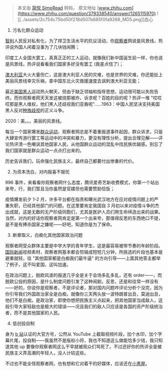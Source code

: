> 本文由 [简悦 SimpRead](http://ksria.com/simpread/) 转码， 原文地址 [www.zhihu.com](https://www.zhihu.com/question/379338540/answer/1265115970) ![[../assets/2c754c75bd50f218d507b685f0fa9268_MD5.png]]血心

1. 污名化群众运动

[智利](https://www.zhihu.com/search?q=%E6%99%BA%E5%88%A9&search_source=Entity&hybrid_search_source=Entity&hybrid_search_extra=%7B%22sourceType%22%3A%22answer%22%2C%22sourceId%22%3A1265115970%7D)人民反对私有化，为了捍卫生活水平的抗议活动，你[观察者](https://www.zhihu.com/search?q=%E8%A7%82%E5%AF%9F%E8%80%85&search_source=Entity&hybrid_search_source=Entity&hybrid_search_extra=%7B%22sourceType%22%3A%22answer%22%2C%22sourceId%22%3A1265115970%7D)网说是风景线，热评说外国人闲着没事为了几块钱闹腾；

印度工人全国大罢工，真真正正的工人运动，就像我们新中国诞生前一样，你也说是风景线，热评说看看我们国家多好没有罢工 (我差点信了)；

[澳大利亚](https://www.zhihu.com/search?q=%E6%BE%B3%E5%A4%A7%E5%88%A9%E4%BA%9A&search_source=Entity&hybrid_search_source=Entity&hybrid_search_extra=%7B%22sourceType%22%3A%22answer%22%2C%22sourceId%22%3A1265115970%7D)大火大量伤亡，这是澳大利亚人民的灾难，也是世界的灾难，你还能扯上美丽风景线幸灾乐祸，拿中国东北火灾救援速度去讽刺澳大利亚无能；

最近[美国黑人](https://www.zhihu.com/search?q=%E7%BE%8E%E5%9B%BD%E9%BB%91%E4%BA%BA&search_source=Entity&hybrid_search_source=Entity&hybrid_search_extra=%7B%22sourceType%22%3A%22answer%22%2C%22sourceId%22%3A1265115970%7D)运动热火朝天，但由于缺乏领袖和指导思想，运动很可能以失败告终。而你观察者网天天发这被烧那被炸，诉求呢？百姓的目的呢？热评一堆 "哎哎哎那是黑人维权，他们黑人还歧视我们亚裔呢"……1963：中国人民坚决支持美国黑人反对[种族歧视](https://www.zhihu.com/search?q=%E7%A7%8D%E6%97%8F%E6%AD%A7%E8%A7%86&search_source=Entity&hybrid_search_source=Entity&hybrid_search_extra=%7B%22sourceType%22%3A%22answer%22%2C%22sourceId%22%3A1265115970%7D)的正义斗争。

2020：美。。。美丽的风景线。

每当一个国家爆发[群众运动](https://www.zhihu.com/search?q=%E7%BE%A4%E4%BC%97%E8%BF%90%E5%8A%A8&search_source=Entity&hybrid_search_source=Entity&hybrid_search_extra=%7B%22sourceType%22%3A%22answer%22%2C%22sourceId%22%3A1265115970%7D)，观察者网总是不着重报道事件起因，群众诉求，只是大肆宣传游行罢工等运动中的冲突和暴力，更没有理性分析，提出合理见解——评论热评清一色嘲讽其他国家人民，从他国群众运动的混乱中找民族优越感。别忘了我们国家就是群众运动一点点打出来的。

历史告诉我们，玩命强化民族主义，最终自己都要付出惨重的代价。

2. 为资本洗白，对内报喜不报忧

996 事件，来看看你观察者网什么态度，腾讯爱奇艺新收费模式，你第一个站出来夸，行，我们暂且当你虽然是官媒但也需要赞助恰饭；

疫情爆发前夕 1-2 月，许多平台都在指责和曝光武汉地方在应对疫情问题上的严重失职，已经其他部门的问题。在这里要肯定我国自 3 月初以来对疫情斗争的杰出成就，这是无数的无产阶级同胞们，尤其是医护人员们用生命缔造出来的战果。当然，对内的好话你观察者网肯定是第一个出来夸，那值得反思的东西绝口不提，是不是有捧杀国家之嫌呢——好吧，知道你是为了保命。

3. 断章取义，白痴化其他国家政治问题

观察者网受众群体主要是中学大学的青年学生，这是最容易被带节奏的年龄阶段。[国际新闻](https://www.zhihu.com/search?q=%E5%9B%BD%E9%99%85%E6%96%B0%E9%97%BB&search_source=Entity&hybrid_search_source=Entity&hybrid_search_extra=%7B%22sourceType%22%3A%22answer%22%2C%22sourceId%22%3A1265115970%7D)视频素材，观察者网基本都会剪辑成短短几分钟，所挑选的片段也基本是避重就轻，往 "其他国家都是白痴我们最牛逼" 的方向引导——上面其他答主都举了例子，这不叫爱国，这叫加速。

在政治问题上，脱欧风波的报道几乎全是关于会场多乱多乱，还有 order——，而脱欧公投的原因，是什么制度问题引发了这种闹剧，反思，还是和往常一样没有——好的，你说你是观察者，不是评论者，那对国内问题咋评论分析个没完，因为你引导我们外国政治家全是白痴，就像你三天两头放一波特朗普出丑，莫迪出丑，他们不是白痴，是政治家，即使你想把民族主义点起来，把其他国家当成敌人，这般引导大家轻敌也是极大的错误——况且我们的敌人只应该是各国的资产阶级统治者，而不是其他国家的人民。

4. 低创投自制

身为 [b 站](https://www.zhihu.com/search?q=b%E7%AB%99&search_source=Entity&hybrid_search_source=Entity&hybrid_search_extra=%7B%22sourceType%22%3A%22answer%22%2C%22sourceId%22%3A1265115970%7D)认证的大官方号，公然从 YouTube 上截取视频片段，加个水印，加个字幕片尾，投自制——我虽然不是版权小将，我也不知道这么做能恰多少钱，我只知道其他 up 要像你观察者网这么干早就被观众们骂死了。不过还好你的热评全是被民族主义弄高潮的年轻人，没人计较这些。

不过也不能全怪观察者网，也有想和它对着干的好媒体，应该还在[小黑屋](https://www.zhihu.com/search?q=%E5%B0%8F%E9%BB%91%E5%B1%8B&search_source=Entity&hybrid_search_source=Entity&hybrid_search_extra=%7B%22sourceType%22%3A%22answer%22%2C%22sourceId%22%3A1265115970%7D)。